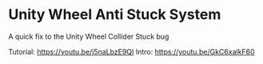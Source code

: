 # Unity Wheel Anti Stuck System
A quick fix to the Unity Wheel Collider Stuck bug

Tutorial: https://youtu.be/j5naLbzE9QI
Intro: https://youtu.be/GkC6xalkF60
